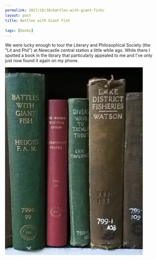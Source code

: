 ```yaml
---
permalink: 2017/10/30/battles-with-giant-fish/
layout: post
title: Battles with Giant Fish

tags: [books]
---
```


We were lucky enough to tour the Literary and Philosophical Society (the "Lit and Phil") at Newcastle central station a little while ago. While there
I spotted a book in the library that particularly appealed to me and I've only just now found it again on my phone.

![fish](/img/posts/battles-with-giant-fish/battles-with-giant-fish.webp)
